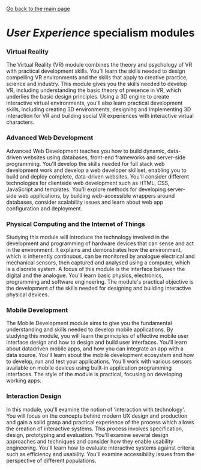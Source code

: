 [Go back to the main page](https://world-class.github.io/REPL/)

# *User Experience* specialism modules

### Virtual Reality
The Virtual Reality (VR) module combines the theory and psychology of VR
with practical development skills. You'll learn the skills needed to
design compelling VR environments and the skills that apply to creative
practice, science and industry. This module gives you the skills needed
to develop VR, including understanding the basic theory of presence in
VR, which underlies the basic design principles. Using a 3D engine to
create interactive virtual environments, you'll also learn practical
development skills, including creating 3D environments, designing and
implementing 3D interaction for VR and building social VR experiences
with interactive virtual characters.

### Advanced Web Development
Advanced Web Development teaches you how to build dynamic, data-driven
websites using databases, front-end frameworks and server-side
programming. You'll develop the skills needed for full stack web
development work and develop a web developer skillset, enabling you
to build and deploy complete, data-driven websites. You'll consider
different technologies for clientside web development such as HTML,
CSS, JavaScript and templates. You'll explore methods for developing
server-side web applications, by building web-accessible wrappers
around databases, consider scalability issues and learn about web app
configuration and deployment.

### Physical Computing and the Internet of Things
Studying this module will introduce the technology involved in the
development and programming of hardware devices that can sense and act
in the environment. It explains and demonstrates how the environment,
which is inherently continuous, can be monitored by analogue electrical
and mechanical sensors, then captured and analysed using a computer,
which is a discrete system. A focus of this module is the interface
between the digital and the analogue. You'll learn basic physics,
electronics, programming and software engineering. The module's
practical objective is the development of the skills needed for
designing and building interactive physical devices.

### Mobile Development
The Mobile Development module aims to give you the fundamental
understanding and skills needed to develop mobile applications. By
studying this module, you will learn the principles of effective mobile
user interface design and how to design and build user interfaces.
You'll learn about datadriven mobile apps, and how you can integrate
an app with a data source. You'll learn about the mobile development
ecosystem and how to develop, run and test your applications. You'll
work with various sensors available on mobile devices using built-in
application programming interfaces. The style of the module is
practical, focusing on developing working apps.

### Interaction Design
In this module, you'll examine the notion of ‘interaction with
technology'. You will focus on the concepts behind modern UX design
and production and gain a solid grasp and practical experience of
the process which allows the creation of interactive systems. This
process involves specification, design, prototyping and evaluation.
You'll examine several design approaches and techniques and consider
how they enable usability engineering. You'll learn how to evaluate
interactive systems against criteria such as efficiency and usability.
You'll examine accessibility issues from the perspective of different
populations.
